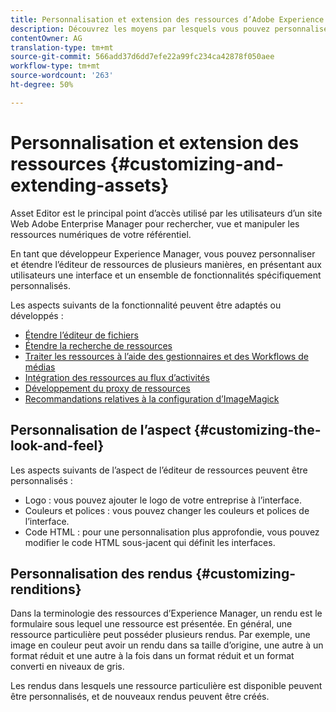 ```yaml
---
title: Personnalisation et extension des ressources d’Adobe Experience Manager
description: Découvrez les moyens par lesquels vous pouvez personnaliser et étendre le Partage de ressources et l’Éditeur de ressources, qui proposent aux utilisateurs une interface et un ensemble de fonctionnalités spécialement adaptés.
contentOwner: AG
translation-type: tm+mt
source-git-commit: 566add37d6dd7efe22a99fc234ca42878f050aee
workflow-type: tm+mt
source-wordcount: '263'
ht-degree: 50%

---
```



# Personnalisation et extension des ressources {#customizing-and-extending-assets}

Asset Editor est le principal point d’accès utilisé par les utilisateurs d’un site Web Adobe Enterprise Manager pour rechercher, vue et manipuler les ressources numériques de votre référentiel.

En tant que développeur Experience Manager, vous pouvez personnaliser et étendre l’éditeur de ressources de plusieurs manières, en présentant aux utilisateurs une interface et un ensemble de fonctionnalités spécifiquement personnalisés.

Les aspects suivants de la fonctionnalité peuvent être adaptés ou développés :

* [Étendre l’éditeur de fichiers](asseteditorx.md)
* [Étendre la recherche de ressources](searchx.md)
* [Traiter les ressources à l’aide des gestionnaires et des Workflows de médias](media-handlers.md)
* [Intégration des ressources au flux d’activités](extending-activity-stream.md)
* [Développement du proxy de ressources](proxy.md)
* [Recommandations relatives à la configuration d’ImageMagick](best-practices-for-imagemagick.md)

## Personnalisation de l’aspect {#customizing-the-look-and-feel}

Les aspects suivants de l’aspect de l’éditeur de ressources peuvent être personnalisés :

* Logo : vous pouvez ajouter le logo de votre entreprise à l’interface.
* Couleurs et polices : vous pouvez changer les couleurs et polices de l’interface.
* Code HTML : pour une personnalisation plus approfondie, vous pouvez modifier le code HTML sous-jacent qui définit les interfaces.

## Personnalisation des rendus {#customizing-renditions}

Dans la terminologie des ressources d’Experience Manager, un rendu est le formulaire sous lequel une ressource est présentée. En général, une ressource particulière peut posséder plusieurs rendus. Par exemple, une image en couleur peut avoir un rendu dans sa taille d’origine, une autre à un format réduit et une autre à la fois dans un format réduit et un format converti en niveaux de gris.

Les rendus dans lesquels une ressource particulière est disponible peuvent être personnalisés, et de nouveaux rendus peuvent être créés.
